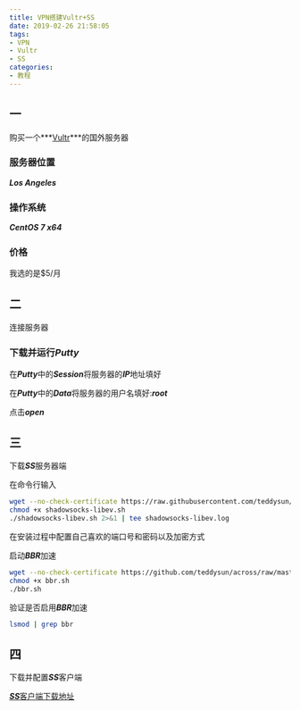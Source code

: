 ```yaml
---
title: VPN搭建Vultr+SS
date: 2019-02-26 21:58:05
tags:
- VPN
- Vultr
- SS
categories:
- 教程
---
```


## 一

购买一个***[Vultr](https://www.vultr.com/)***的国外服务器

### 服务器位置

***Los Angeles***

### 操作系统

***CentOS 7 x64***

### 价格

我选的是$5/月

## 二

连接服务器

### 下载并运行*Putty*

在***Putty***中的***Session***将服务器的***IP***地址填好

在***Putty***中的***Data***将服务器的用户名填好:***root***

点击***open***

## 三

下载***SS***服务器端

在命令行输入

```bash
wget --no-check-certificate https://raw.githubusercontent.com/teddysun/shadowsocks_install/master/shadowsocks-libev.sh
chmod +x shadowsocks-libev.sh
./shadowsocks-libev.sh 2>&1 | tee shadowsocks-libev.log
```

在安装过程中配置自己喜欢的端口号和密码以及加密方式

启动***BBR***加速

```bash
wget --no-check-certificate https://github.com/teddysun/across/raw/master/bbr.sh
chmod +x bbr.sh
./bbr.sh
```

验证是否启用***BBR***加速

```bash
lsmod | grep bbr
```

## 四

下载并配置***SS***客户端

[***SS***客户端下载地址](https://github.com/shadowsocks/shadowsocks-csharp/releases)


